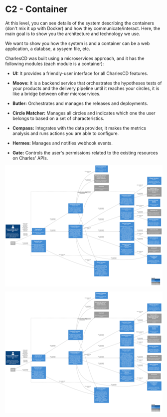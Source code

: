 # C2 - Container

At this level, you can see details of the system describing the containers (don't mix it up with Docker) and how they communicate/interact. Here, the main goal is to show you the architecture and technology we use. 

We want to show you how the system is and a container can be a web application, a databse, a sysyem file, etc. 

CharlesCD was built using a microservices approach, and it has the following modules (each module is a container): 

- **UI:** It provides a friendly-user interface for all CharlesCD features. 

- **Moove:** It is a backend service that orchestrates the hypotheses tests of your products and the delivery pipeline until it reaches your circles, it is like a bridge between other microservices.

- **Butler:** Orchestrates and manages the releases and deployments.

- **Circle Matcher:** Manages all circles and indicates which one the user belongs to based on a set of characteristics. 

- **Compass:** Integrates with the data provider, it makes the metrics analysis and runs actions you are able to configure.

- **Hermes:** Manages and notifies webhook events. 

- **Gate:** Controls the user's permissions related to the existing resources on Charles' APIs.

![diagram](c2.svg)


![diagram](c2.svg)